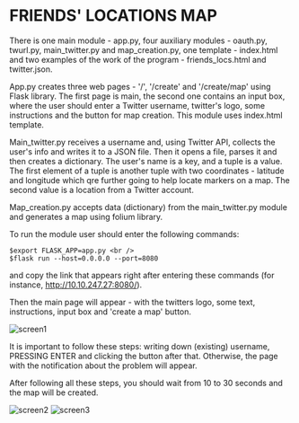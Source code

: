 # FRIENDS' LOCATIONS MAP  
There is one main module - app.py, four auxiliary modules - oauth.py, twurl.py, main_twitter.py and map_creation.py, one template - index.html and two examples of the work of the program - friends_locs.html and twitter.json.

App.py creates three web pages - '/', '/create' and '/create/map' using Flask library. The first page is main, the second one contains an input box, where the user should enter a Twitter username, twitter's logo, some instructions and the button for map creation. This module uses index.html template.

Main_twitter.py receives a username and, using Twitter API, collects the user's info and writes it to a JSON file. Then it opens a file, parses it and then creates a dictionary. The user's name is a key, and a tuple is a value. The first element of a tuple is another tuple with two coordinates - latitude and longitude which qre further going to help locate markers on a map. The second value is a location from a Twitter account.

Map_creation.py accepts data (dictionary) from the main_twitter.py module and generates a map using folium library.

To run the module user should enter the following commands:
```
$export FLASK_APP=app.py <br />
$flask run --host=0.0.0.0 --port=8080
```
and copy the link that appears right after entering these commands (for instance, http://10.10.247.27:8080/).

Then the main page will appear - with the twitters logo, some text, instructions, input box and 'create a map' button.

![screen1](https://user-images.githubusercontent.com/91615687/154692677-97db1c3f-5874-4f98-b913-a46e1d680ec3.jpg)

It is important to follow these steps: writing down (existing) username, PRESSING ENTER and clicking the button after that. Otherwise, the page with the notification about the problem will appear.

After following all these steps, you should wait from 10 to 30 seconds and the map will be created.

![screen2](https://user-images.githubusercontent.com/91615687/154692715-fe078b32-5810-4e59-bbb5-b9f74061df59.jpg)
![screen3](https://user-images.githubusercontent.com/91615687/154692742-58f3c1eb-d85c-4363-8da2-c4a2fe5e647f.jpg)
